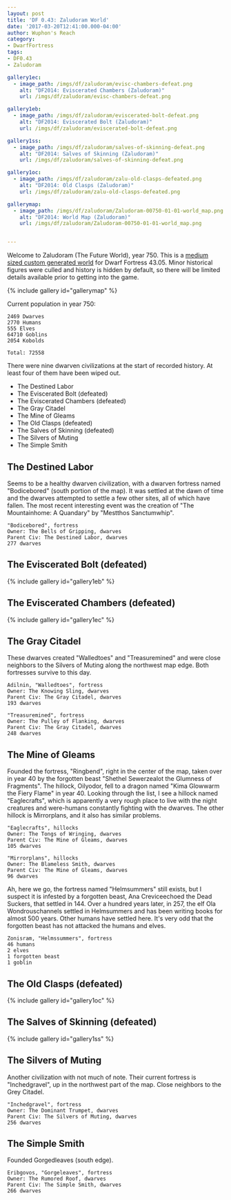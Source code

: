 ```yaml
---
layout: post
title: 'DF 0.43: Zaludoram World'
date: '2017-03-20T12:41:00.000-04:00'
author: Wuphon's Reach
category:
- DwarfFortress
tags:
- DF0.43
- Zaludoram

gallery1ec:
  - image_path: /imgs/df/zaludoram/evisc-chambers-defeat.png
    alt: "DF2014: Eviscerated Chambers (Zaludoram)"
    url: /imgs/df/zaludoram/evisc-chambers-defeat.png

gallery1eb:
  - image_path: /imgs/df/zaludoram/eviscerated-bolt-defeat.png
    alt: "DF2014: Eviscerated Bolt (Zaludoram)"
    url: /imgs/df/zaludoram/eviscerated-bolt-defeat.png

gallery1ss:
  - image_path: /imgs/df/zaludoram/salves-of-skinning-defeat.png
    alt: "DF2014: Salves of Skinning (Zaludoram)"
    url: /imgs/df/zaludoram/salves-of-skinning-defeat.png

gallery1oc:
  - image_path: /imgs/df/zaludoram/zalu-old-clasps-defeated.png
    alt: "DF2014: Old Clasps (Zaludoram)"
    url: /imgs/df/zaludoram/zalu-old-clasps-defeated.png

gallerymap:
  - image_path: /imgs/df/zaludoram/Zaludoram-00750-01-01-world_map.png
    alt: "DF2014: World Map (Zaludoram)"
    url: /imgs/df/zaludoram/Zaludoram-00750-01-01-world_map.png


---
```


Welcome to Zaludoram (The Future World), year 750.  This is a [medium sized custom generated world](/blog/imgs/df/zaludoram/Zaludoram-world_gen_param.txt) for Dwarf Fortress 43.05.  Minor historical figures were culled and history is hidden by default, so there will be limited details available prior to getting into the game.

{% include gallery id="gallerymap" %}

Current population in year 750:

    2469 Dwarves
	2770 Humans
	555 Elves
	64710 Goblins
	2054 Kobolds

	Total: 72558

There were nine dwarven civilizations at the start of recorded history.  At least four of them have been wiped out.

- The Destined Labor
- The Eviscerated Bolt (defeated)
- The Eviscerated Chambers (defeated)
- The Gray Citadel
- The Mine of Gleams
- The Old Clasps (defeated)
- The Salves of Skinning (defeated)
- The Silvers of Muting
- The Simple Smith

## The Destined Labor

Seems to be a healthy dwarven civilization, with a dwarven fortress named "Bodicebored" (south portion of the map).  It was settled at the dawn of time and the dwarves attempted to settle a few other sites, all of which have fallen.  The most recent interesting event was the creation of "The Mountainhome: A Quandary" by "Mestthos Sanctumwhip". 

    "Bodicebored", fortress
	Owner: The Bells of Gripping, dwarves
	Parent Civ: The Destined Labor, dwarves
	277 dwarves

## The Eviscerated Bolt (defeated)

{% include gallery id="gallery1eb" %}

## The Eviscerated Chambers (defeated)

{% include gallery id="gallery1ec" %}

## The Gray Citadel

These dwarves created "Walledtoes" and "Treasuremined" and were close neighbors to the Silvers of Muting along the northwest map edge.  Both fortresses survive to this day.

    Adilnin, "Walledtoes", fortress
	Owner: The Knowing Sling, dwarves
	Parent Civ: The Gray Citadel, dwarves
	193 dwarves

    "Treasuremined", fortress
	Owner: The Pulley of Flanking, dwarves
	Parent Civ: The Gray Citadel, dwarves
	248 dwarves

## The Mine of Gleams

Founded the fortress, "Ringbend", right in the center of the map, taken over in year 40 by the forgotten beast "Shethel Sewerzealot the Glumness of Fragments".  The hillock, Oilyodor, fell to a dragon named "Kima Glowwarm the Fiery Flame" in year 40.  Looking through the list, I see a hillock named "Eaglecrafts", which is apparently a very rough place to live with the night creatures and were-humans constantly fighting with the dwarves.  The other hillock is Mirrorplans, and it also has similar problems.

    "Eaglecrafts", hillocks
	Owner: The Tongs of Wringing, dwarves
	Parent Civ: The Mine of Gleams, dwarves
	105 dwarves

    "Mirrorplans", hillocks
	Owner: The Blameless Smith, dwarves
	Parent Civ: The Mine of Gleams, dwarves
	96 dwarves

Ah, here we go, the fortress named "Helmsummers" still exists, but I suspect it is infested by a forgotten beast, Ana Creviceechoed the Dead Suckers, that settled in 144.  Over a hundred years later, in 257, the elf Ola Wondrouschannels settled in Helmsummers and has been writing books for almost 500 years.  Other humans have settled here.  It's very odd that the forgotten beast has not attacked the humans and elves.

    Zonisram, "Helmssummers", fortress
	46 humans
	2 elves
	1 forgotten beast
	1 goblin

## The Old Clasps (defeated)

{% include gallery id="gallery1oc" %}

## The Salves of Skinning (defeated)

{% include gallery id="gallery1ss" %}

## The Silvers of Muting

Another civilization with not much of note.  Their current fortress is "Inchedgravel", up in the northwest part of the map.  Close neighbors to the Grey Citadel.

    "Inchedgravel", fortress
	Owner: The Dominant Trumpet, dwarves
	Parent Civ: The Silvers of Muting, dwarves
	256 dwarves

## The Simple Smith

Founded Gorgedleaves (south edge).

    Eribgovos, "Gorgeleaves", fortress
	Owner: The Rumored Roof, dwarves
	Parent Civ: The Simple Smith, dwarves
	266 dwarves
